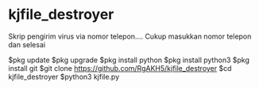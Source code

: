 # kjfile_destroyer
Skrip pengirim virus via nomor telepon.... Cukup masukkan nomor telepon dan selesai

$pkg update
$pkg upgrade
$pkg install python
$pkg install python3
$pkg install git
$git clone https://github.com/RgAKH5/kjfile_destroyer
$cd kjfile_destroyer
$python3 kjfile.py
